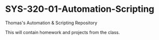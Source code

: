 # SYS-320-01-Automation-Scripting
Thomas's Automation &amp; Scripting Repository

This will contain homework and projects from the class.
